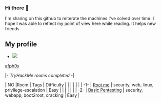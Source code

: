 

### Hi there 👋


I'm sharing on this github to reiterate the machines I've solved over time. I hope I was able to reflect my point of view here while reading. It helps new friends.


## My profile

- <img src="https://tryhackme-badges.s3.amazonaws.com/afph0x.png?7">
[afph0x](https://tryhackme.com/p/afph0x)



|*- TryHackMe rooms completed  -*|


|  NO |Room                                                                       | Tags                                                      | Difficulty   |
|     |                                                                           |                                                           |              |
| -1- | [Root me](https://tryhackme.com/room/rrootme)                             | security, web, linux, privilege-escalation                | Easy         |
|     |                                                                           |                                                           |              |
| -2- | [Basic Pentesting](https://tryhackme.com/room/basicpentestingjt)          | security, webapp, boot2root, cracking                     | Easy         |
